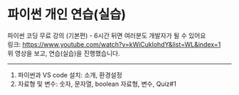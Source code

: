 파이썬 개인 연습(실습)
=====================

파이썬 코딩 무료 강의 (기본편) - 6시간 뒤면 여러분도 개발자가 될 수 있어요<br>
링크: <https://www.youtube.com/watch?v=kWiCuklohdY&list=WL&index=1><br>
위 영상을 보고, 연습(실습)을 진행했습니다.
<hr>

1. 파이썬과 VS code 설치: 소개, 환경설정
2. 자료형 및 변수: 숫자, 문자열, boolean 자료형, 변수, Quiz#1